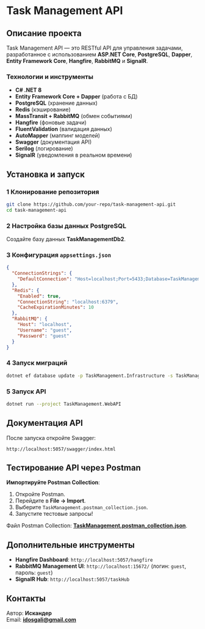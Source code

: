 # Task Management API

##  Описание проекта
Task Management API — это RESTful API для управления задачами, разработанное с использованием **ASP.NET Core**, **PostgreSQL**, **Dapper**, **Entity Framework Core**, **Hangfire**, **RabbitMQ** и **SignalR**.

### Технологии и инструменты
- **C# .NET 8**
- **Entity Framework Core + Dapper** (работа с БД)
- **PostgreSQL** (хранение данных)
- **Redis** (кэширование)
- **MassTransit + RabbitMQ** (обмен событиями)
- **Hangfire** (фоновые задачи)
- **FluentValidation** (валидация данных)
- **AutoMapper** (маппинг моделей)
- **Swagger** (документация API)
- **Serilog** (логирование)
- **SignalR** (уведомления в реальном времени)

## Установка и запуск

### 1 Клонирование репозитория
```sh
git clone https://github.com/your-repo/task-management-api.git
cd task-management-api
```

### 2️ Настройка базы данных PostgreSQL
Создайте базу данных **TaskManagementDb2**.

### 3️ Конфигурация `appsettings.json`
```json
{
  "ConnectionStrings": {
    "DefaultConnection": "Host=localhost;Port=5433;Database=TaskManagementDb2;Username=postgres;Password=postgres"
  },
  "Redis": {
    "Enabled": true,
    "ConnectionString": "localhost:6379",
    "CacheExpirationMinutes": 10
  },
  "RabbitMQ": {
    "Host": "localhost",
    "Username": "guest",
    "Password": "guest"
  }
}
```

### 4️ Запуск миграций
```sh
dotnet ef database update -p TaskManagement.Infrastructure -s TaskManagement.WebAPI
```

### 5️ Запуск API
```sh
dotnet run --project TaskManagement.WebAPI
```

## Документация API
После запуска откройте Swagger:
```
http://localhost:5057/swagger/index.html
```

## Тестирование API через Postman

 **Импортируйте Postman Collection**:
1. Откройте Postman.
2. Перейдите в **File → Import**.
3. Выберите `TaskManagement.postman_collection.json`.
4. Запустите тестовые запросы!

Файл Postman Collection: **[TaskManagement.postman_collection.json](TaskManagement.postman_collection.json)**.

## Дополнительные инструменты
- **Hangfire Dashboard**: `http://localhost:5057/hangfire`
- **RabbitMQ Management UI**: `http://localhost:15672/` (логин: `guest`, пароль: `guest`)
- **SignalR Hub**: `http://localhost:5057/taskHub`

## Контакты
Автор: **Искандер**  
Email: **idosgali@gmail.com**

